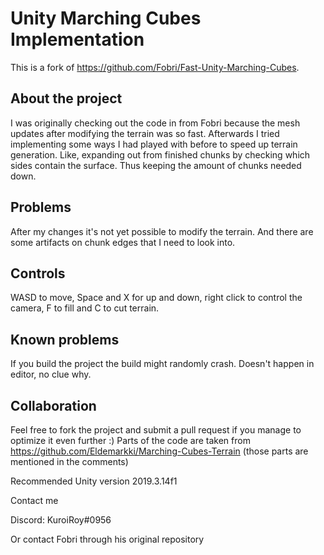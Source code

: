 # Unity Marching Cubes Implementation
This is a fork of https://github.com/Fobri/Fast-Unity-Marching-Cubes.


## About the project
I was originally checking out the code in from Fobri because the mesh updates after modifying the terrain was so fast. Afterwards I tried implementing some ways I had played with before to speed up terrain generation. Like, expanding out from finished chunks by checking which sides contain the surface. Thus keeping the amount of chunks needed down.

## Problems
After my changes it's not yet possible to modify the terrain. And there are some artifacts on chunk edges that I need to look into.

## Controls
WASD to move, Space and X for up and down, right click to control the camera, F to fill and C to cut terrain.

## Known problems
If you build the project the build might randomly crash. Doesn't happen in editor, no clue why.

## Collaboration
Feel free to fork the project and submit a pull request if you manage to optimize it even further :)
Parts of the code are taken from https://github.com/Eldemarkki/Marching-Cubes-Terrain (those parts are mentioned in the comments)

Recommended Unity version 2019.3.14f1


Contact me

Discord: KuroiRoy#0956

Or contact Fobri through his original repository
